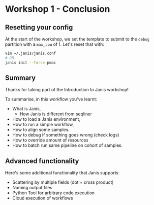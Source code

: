 # Workshop 1 - Conclusion

## Resetting your config

At the start of the workshop, we set the template to submit to the `debug` partition with a `max_cpu` of 1. Let's reset that with:

```bash
vim ~/.janis/janis.conf
# OR
janis init --force pmac
```

## Summary

Thanks for taking part of the Introduction to Janis workshop!

To summarise, in this workflow you've learnt:

- What is Janis, 
    - How Janis is different from seqliner
- How to load a Janis environment,
- How to run a simple workflow,
- How to align some samples.
- How to debug if something goes wrong (check logs)
- How to override amount of resources
- How to batch run same pipeline on cohort of samples.


## Advanced functionality

Here's some additional functionality that Janis supports:

- Scattering by multiple fields (dot + cross product)
- Naming output files
- Python Tool for arbitrary code execution
- Cloud execution of workflows
